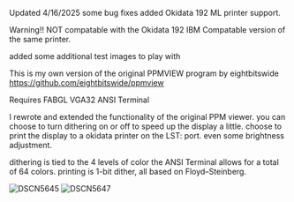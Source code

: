 Updated 4/16/2025
some bug fixes
added Okidata 192 ML printer support.

Warning!! NOT compatable with the Okidata 192 IBM Compatable version of the same printer.

added some additional test images to play with

This is my own version of the original PPMVIEW program by eightbitswide
https://github.com/eightbitswide/ppmview

Requires FABGL VGA32 ANSI Terminal 

I rewrote and extended the functionality of the original PPM viewer.
you can choose to turn dithering on or off to speed up the display a little.
choose to print the display to a okidata printer on the LST: port.
even some brightness adjustment.

dithering is tied to the 4 levels of color the ANSI Terminal allows for a total of 64 colors.
printing is 1-bit dither, all based on Floyd–Steinberg.

![DSCN5645](https://github.com/user-attachments/assets/3efd3905-7d73-4c88-ac2e-c07a97e4275d)
![DSCN5647](https://github.com/user-attachments/assets/b0804be3-4dbc-401f-a78e-c09deb285ee4)
